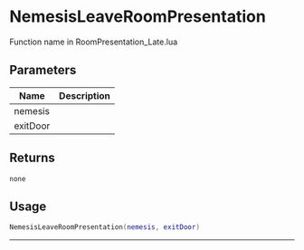# NemesisLeaveRoomPresentation

Function name in RoomPresentation_Late.lua

## Parameters

| Name     | Description |
| -------- | ----------- |
| nemesis  |             |
| exitDoor |             |

## Returns

`none`

## Usage

```lua
NemesisLeaveRoomPresentation(nemesis, exitDoor)
```

---
